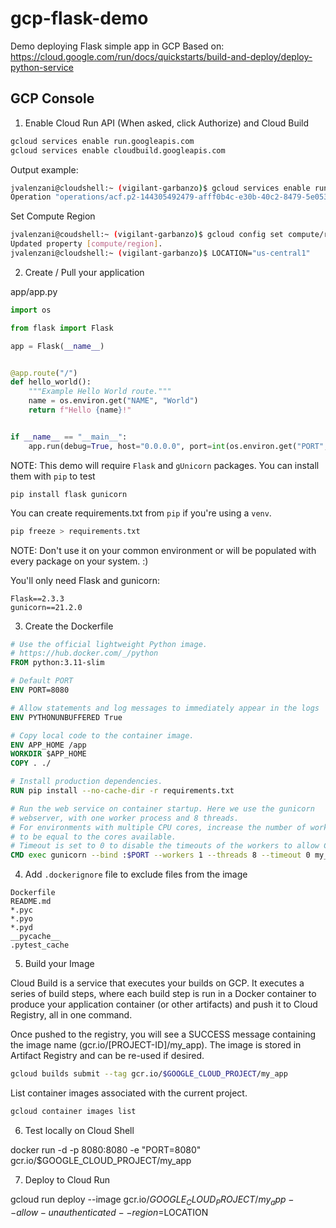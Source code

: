 # gcp-flask-demo
Demo deploying Flask simple app in GCP
Based on: https://cloud.google.com/run/docs/quickstarts/build-and-deploy/deploy-python-service

## GCP Console

1. Enable Cloud Run API (When asked, click Authorize) and Cloud Build

```bash
gcloud services enable run.googleapis.com
gcloud services enable cloudbuild.googleapis.com
```

Output example:
```bash
jvalenzani@cloudshell:~ (vigilant-garbanzo)$ gcloud services enable run.googleapis.com
Operation "operations/acf.p2-144305492479-afff0b4c-e30b-40c2-8479-5e053598feef" finished successfully.
```

Set Compute Region
```bash
jvalenzani@coudshell:~ (vigilant-garbanzo)$ gcloud config set compute/region us-central1
Updated property [compute/region].
jvalenzani@cloudshell:~ (vigilant-garbanzo)$ LOCATION="us-central1"
```


2. Create / Pull your application

app/app.py
```python
import os

from flask import Flask

app = Flask(__name__)


@app.route("/")
def hello_world():
    """Example Hello World route."""
    name = os.environ.get("NAME", "World")
    return f"Hello {name}!"


if __name__ == "__main__":
    app.run(debug=True, host="0.0.0.0", port=int(os.environ.get("PORT", 8080)))
```

NOTE: This demo will require `Flask` and `gUnicorn` packages.
You can install them with `pip` to test

```
pip install flask gunicorn
```

You can create requirements.txt from `pip` if you're using a `venv`.

```bash
pip freeze > requirements.txt
```
NOTE: Don't use it on your common environment or will be populated with every package on your system. :)

You'll only need Flask and gunicorn:
```
Flask==2.3.3
gunicorn==21.2.0
```

3. Create the Dockerfile

```Dockerfile
# Use the official lightweight Python image.
# https://hub.docker.com/_/python
FROM python:3.11-slim

# Default PORT
ENV PORT=8080

# Allow statements and log messages to immediately appear in the logs
ENV PYTHONUNBUFFERED True

# Copy local code to the container image.
ENV APP_HOME /app
WORKDIR $APP_HOME
COPY . ./

# Install production dependencies.
RUN pip install --no-cache-dir -r requirements.txt

# Run the web service on container startup. Here we use the gunicorn
# webserver, with one worker process and 8 threads.
# For environments with multiple CPU cores, increase the number of workers
# to be equal to the cores available.
# Timeout is set to 0 to disable the timeouts of the workers to allow Cloud Run to handle instance scaling.
CMD exec gunicorn --bind :$PORT --workers 1 --threads 8 --timeout 0 my_app:app
```

4. Add `.dockerignore` file to exclude files from the image

```
Dockerfile
README.md
*.pyc
*.pyo
*.pyd
__pycache__
.pytest_cache
```

5. Build your Image

Cloud Build is a service that executes your builds on GCP. It executes a series of build steps, where each build step is run in a Docker container to produce your application container (or other artifacts) and push it to Cloud Registry, all in one command.

Once pushed to the registry, you will see a SUCCESS message containing the image name (gcr.io/[PROJECT-ID]/my_app). The image is stored in Artifact Registry and can be re-used if desired.

```bash
gcloud builds submit --tag gcr.io/$GOOGLE_CLOUD_PROJECT/my_app
```

List container images associated with the current project.
```bash
gcloud container images list
```

6. Test locally on Cloud Shell

docker run -d -p 8080:8080 -e "PORT=8080" gcr.io/$GOOGLE_CLOUD_PROJECT/my_app

7. Deploy to Cloud Run

gcloud run deploy --image gcr.io/$GOOGLE_CLOUD_PROJECT/my_app --allow-unauthenticated --region=$LOCATION

